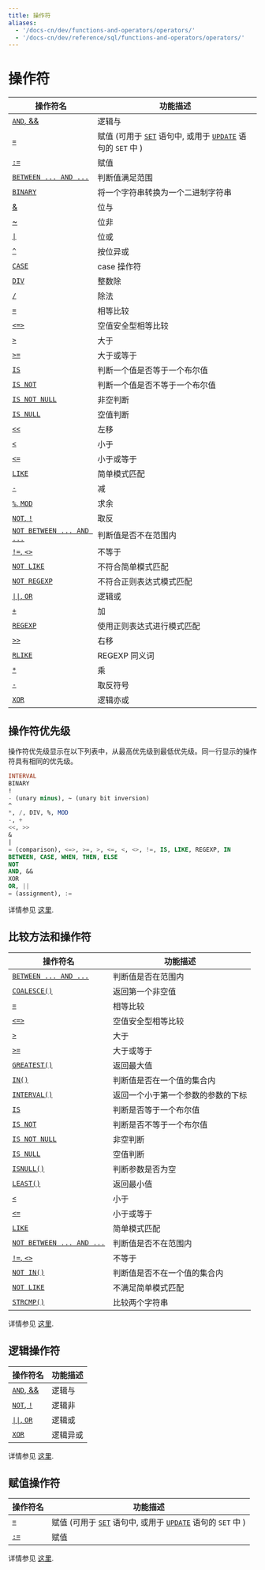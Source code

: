 ```yaml
---
title: 操作符
aliases:
  - '/docs-cn/dev/functions-and-operators/operators/'
  - '/docs-cn/dev/reference/sql/functions-and-operators/operators/'
---
```


# 操作符

| 操作符名                                                                                                                | 功能描述                                                                                                                                                              |
| ------------------------------------------------------------------------------------------------------------------- | ----------------------------------------------------------------------------------------------------------------------------------------------------------------- |
| [`AND`, &&](https://dev.mysql.com/doc/refman/5.7/en/logical-operators.html#operator_and)                            | 逻辑与                                                                                                                                                               |
| [`=`](https://dev.mysql.com/doc/refman/5.7/en/assignment-operators.html#operator_assign-equal)                      | 赋值 (可用于 [`SET`](https://dev.mysql.com/doc/refman/5.7/en/set-variable.html) 语句中, 或用于 [`UPDATE`](https://dev.mysql.com/doc/refman/5.7/en/update.html) 语句的 `SET` 中 ) |
| [`:=`](https://dev.mysql.com/doc/refman/5.7/en/assignment-operators.html#operator_assign-value)                     | 赋值                                                                                                                                                                |
| [`BETWEEN ... AND ...`](https://dev.mysql.com/doc/refman/5.7/en/comparison-operators.html#operator_between)         | 判断值满足范围                                                                                                                                                           |
| [`BINARY`](https://dev.mysql.com/doc/refman/5.7/en/cast-functions.html#operator_binary)                             | 将一个字符串转换为一个二进制字符串                                                                                                                                                 |
| [&](https://dev.mysql.com/doc/refman/5.7/en/bit-functions.html#operator_bitwise-and)                                | 位与                                                                                                                                                                |
| [~](https://dev.mysql.com/doc/refman/5.7/en/bit-functions.html#operator_bitwise-invert)                             | 位非                                                                                                                                                                |
| [`\|`](https://dev.mysql.com/doc/refman/5.7/en/bit-functions.html#operator_bitwise-or)                             | 位或                                                                                                                                                                |
| [`^`](https://dev.mysql.com/doc/refman/5.7/en/bit-functions.html#operator_bitwise-xor)                              | 按位异或                                                                                                                                                              |
| [`CASE`](https://dev.mysql.com/doc/refman/5.7/en/control-flow-functions.html#operator_case)                         | case 操作符                                                                                                                                                          |
| [`DIV`](https://dev.mysql.com/doc/refman/5.7/en/arithmetic-functions.html#operator_div)                             | 整数除                                                                                                                                                               |
| [`/`](https://dev.mysql.com/doc/refman/5.7/en/arithmetic-functions.html#operator_divide)                            | 除法                                                                                                                                                                |
| [`=`](https://dev.mysql.com/doc/refman/5.7/en/comparison-operators.html#operator_equal)                             | 相等比较                                                                                                                                                              |
| [`<=>`](https://dev.mysql.com/doc/refman/5.7/en/comparison-operators.html#operator_equal-to)                  | 空值安全型相等比较                                                                                                                                                         |
| [`>`](https://dev.mysql.com/doc/refman/5.7/en/comparison-operators.html#operator_greater-than)                   | 大于                                                                                                                                                                |
| [`>=`](https://dev.mysql.com/doc/refman/5.7/en/comparison-operators.html#operator_greater-than-or-equal)         | 大于或等于                                                                                                                                                             |
| [`IS`](https://dev.mysql.com/doc/refman/5.7/en/comparison-operators.html#operator_is)                               | 判断一个值是否等于一个布尔值                                                                                                                                                    |
| [`IS NOT`](https://dev.mysql.com/doc/refman/5.7/en/comparison-operators.html#operator_is-not)                       | 判断一个值是否不等于一个布尔值                                                                                                                                                   |
| [`IS NOT NULL`](https://dev.mysql.com/doc/refman/5.7/en/comparison-operators.html#operator_is-not-null)             | 非空判断                                                                                                                                                              |
| [`IS NULL`](https://dev.mysql.com/doc/refman/5.7/en/comparison-operators.html#operator_is-null)                     | 空值判断                                                                                                                                                              |
| [`<<`](https://dev.mysql.com/doc/refman/5.7/en/bit-functions.html#operator_left-shift)                        | 左移                                                                                                                                                                |
| [`<`](https://dev.mysql.com/doc/refman/5.7/en/comparison-operators.html#operator_less-than)                      | 小于                                                                                                                                                                |
| [`<=`](https://dev.mysql.com/doc/refman/5.7/en/comparison-operators.html#operator_less-than-or-equal)            | 小于或等于                                                                                                                                                             |
| [`LIKE`](https://dev.mysql.com/doc/refman/5.7/en/string-comparison-functions.html#operator_like)                    | 简单模式匹配                                                                                                                                                            |
| [`-`](https://dev.mysql.com/doc/refman/5.7/en/arithmetic-functions.html#operator_minus)                             | 减                                                                                                                                                                 |
| [`%`, `MOD`](https://dev.mysql.com/doc/refman/5.7/en/arithmetic-functions.html#operator_mod)                        | 求余                                                                                                                                                                |
| [`NOT`, `!`](https://dev.mysql.com/doc/refman/5.7/en/logical-operators.html#operator_not)                           | 取反                                                                                                                                                                |
| [`NOT BETWEEN ... AND ...`](https://dev.mysql.com/doc/refman/5.7/en/comparison-operators.html#operator_not-between) | 判断值是否不在范围内                                                                                                                                                        |
| [`!=`, `<>`](https://dev.mysql.com/doc/refman/5.7/en/comparison-operators.html#operator_not-equal)            | 不等于                                                                                                                                                               |
| [`NOT LIKE`](https://dev.mysql.com/doc/refman/5.7/en/string-comparison-functions.html#operator_not-like)            | 不符合简单模式匹配                                                                                                                                                         |
| [`NOT REGEXP`](https://dev.mysql.com/doc/refman/5.7/en/regexp.html#operator_not-regexp)                             | 不符合正则表达式模式匹配                                                                                                                                                      |
| [`\|\|`, `OR`](https://dev.mysql.com/doc/refman/5.7/en/logical-operators.html#operator_or)                        | 逻辑或                                                                                                                                                               |
| [`+`](https://dev.mysql.com/doc/refman/5.7/en/arithmetic-functions.html#operator_plus)                              | 加                                                                                                                                                                 |
| [`REGEXP`](https://dev.mysql.com/doc/refman/5.7/en/regexp.html#operator_regexp)                                     | 使用正则表达式进行模式匹配                                                                                                                                                     |
| [`>>`](https://dev.mysql.com/doc/refman/5.7/en/bit-functions.html#operator_right-shift)                       | 右移                                                                                                                                                                |
| [`RLIKE`](https://dev.mysql.com/doc/refman/5.7/en/regexp.html#operator_regexp)                                      | REGEXP 同义词                                                                                                                                                        |
| [`*`](https://dev.mysql.com/doc/refman/5.7/en/arithmetic-functions.html#operator_times)                             | 乘                                                                                                                                                                 |
| [`-`](https://dev.mysql.com/doc/refman/5.7/en/arithmetic-functions.html#operator_unary-minus)                       | 取反符号                                                                                                                                                              |
| [`XOR`](https://dev.mysql.com/doc/refman/5.7/en/logical-operators.html#operator_xor)                                | 逻辑亦或                                                                                                                                                              |

## 操作符优先级

操作符优先级显示在以下列表中，从最高优先级到最低优先级。同一行显示的操作符具有相同的优先级。

```sql
INTERVAL
BINARY
!
- (unary minus), ~ (unary bit inversion)
^
*, /, DIV, %, MOD
-, +
<<, >>
&
|
= (comparison), <=>, >=, >, <=, <, <>, !=, IS, LIKE, REGEXP, IN
BETWEEN, CASE, WHEN, THEN, ELSE
NOT
AND, &&
XOR
OR, ||
= (assignment), :=
```

详情参见 [这里](https://dev.mysql.com/doc/refman/5.7/en/operator-precedence.html).

## 比较方法和操作符

| 操作符名                                                                                                                | 功能描述              |
| ------------------------------------------------------------------------------------------------------------------- | ----------------- |
| [`BETWEEN ... AND ...`](https://dev.mysql.com/doc/refman/5.7/en/comparison-operators.html#operator_between)         | 判断值是否在范围内         |
| [`COALESCE()`](https://dev.mysql.com/doc/refman/5.7/en/comparison-operators.html#function_coalesce)                 | 返回第一个非空值          |
| [`=`](https://dev.mysql.com/doc/refman/5.7/en/comparison-operators.html#operator_equal)                             | 相等比较              |
| [`<=>`](https://dev.mysql.com/doc/refman/5.7/en/comparison-operators.html#operator_equal-to)                  | 空值安全型相等比较         |
| [`>`](https://dev.mysql.com/doc/refman/5.7/en/comparison-operators.html#operator_greater-than)                   | 大于                |
| [`>=`](https://dev.mysql.com/doc/refman/5.7/en/comparison-operators.html#operator_greater-than-or-equal)         | 大于或等于             |
| [`GREATEST()`](https://dev.mysql.com/doc/refman/5.7/en/comparison-operators.html#function_greatest)                 | 返回最大值             |
| [`IN()`](https://dev.mysql.com/doc/refman/5.7/en/comparison-operators.html#function_in)                             | 判断值是否在一个值的集合内     |
| [`INTERVAL()`](https://dev.mysql.com/doc/refman/5.7/en/comparison-operators.html#function_interval)                 | 返回一个小于第一个参数的参数的下标 |
| [`IS`](https://dev.mysql.com/doc/refman/5.7/en/comparison-operators.html#operator_is)                               | 判断是否等于一个布尔值       |
| [`IS NOT`](https://dev.mysql.com/doc/refman/5.7/en/comparison-operators.html#operator_is-not)                       | 判断是否不等于一个布尔值      |
| [`IS NOT NULL`](https://dev.mysql.com/doc/refman/5.7/en/comparison-operators.html#operator_is-not-null)             | 非空判断              |
| [`IS NULL`](https://dev.mysql.com/doc/refman/5.7/en/comparison-operators.html#operator_is-null)                     | 空值判断              |
| [`ISNULL()`](https://dev.mysql.com/doc/refman/5.7/en/comparison-operators.html#function_isnull)                     | 判断参数是否为空          |
| [`LEAST()`](https://dev.mysql.com/doc/refman/5.7/en/comparison-operators.html#function_least)                       | 返回最小值             |
| [`<`](https://dev.mysql.com/doc/refman/5.7/en/comparison-operators.html#operator_less-than)                      | 小于                |
| [`<=`](https://dev.mysql.com/doc/refman/5.7/en/comparison-operators.html#operator_less-than-or-equal)            | 小于或等于             |
| [`LIKE`](https://dev.mysql.com/doc/refman/5.7/en/string-comparison-functions.html#operator_like)                    | 简单模式匹配            |
| [`NOT BETWEEN ... AND ...`](https://dev.mysql.com/doc/refman/5.7/en/comparison-operators.html#operator_not-between) | 判断值是否不在范围内        |
| [`!=`, `<>`](https://dev.mysql.com/doc/refman/5.7/en/comparison-operators.html#operator_not-equal)            | 不等于               |
| [`NOT IN()`](https://dev.mysql.com/doc/refman/5.7/en/comparison-operators.html#function_not-in)                     | 判断值是否不在一个值的集合内    |
| [`NOT LIKE`](https://dev.mysql.com/doc/refman/5.7/en/string-comparison-functions.html#operator_not-like)            | 不满足简单模式匹配         |
| [`STRCMP()`](https://dev.mysql.com/doc/refman/5.7/en/string-comparison-functions.html#function_strcmp)              | 比较两个字符串           |

详情参见 [这里](https://dev.mysql.com/doc/refman/5.7/en/comparison-operators.html).

## 逻辑操作符

| 操作符名                                                                                         | 功能描述 |
| -------------------------------------------------------------------------------------------- | ---- |
| [`AND`, &&](https://dev.mysql.com/doc/refman/5.7/en/logical-operators.html#operator_and)     | 逻辑与  |
| [`NOT`, `!`](https://dev.mysql.com/doc/refman/5.7/en/logical-operators.html#operator_not)    | 逻辑非  |
| [`\|\|`, `OR`](https://dev.mysql.com/doc/refman/5.7/en/logical-operators.html#operator_or) | 逻辑或  |
| [`XOR`](https://dev.mysql.com/doc/refman/5.7/en/logical-operators.html#operator_xor)         | 逻辑异或 |

详情参见 [这里](https://dev.mysql.com/doc/refman/5.7/en/group-by-handling.html).

## 赋值操作符

| 操作符名                                                                                            | 功能描述                                                                                                                                                              |
| ----------------------------------------------------------------------------------------------- | ----------------------------------------------------------------------------------------------------------------------------------------------------------------- |
| [`=`](https://dev.mysql.com/doc/refman/5.7/en/assignment-operators.html#operator_assign-equal)  | 赋值 (可用于 [`SET`](https://dev.mysql.com/doc/refman/5.7/en/set-variable.html) 语句中, 或用于 [`UPDATE`](https://dev.mysql.com/doc/refman/5.7/en/update.html) 语句的 `SET` 中 ) |
| [`:=`](https://dev.mysql.com/doc/refman/5.7/en/assignment-operators.html#operator_assign-value) | 赋值                                                                                                                                                                |

详情参见 [这里](https://dev.mysql.com/doc/refman/5.7/en/group-by-functional-dependence.html).
